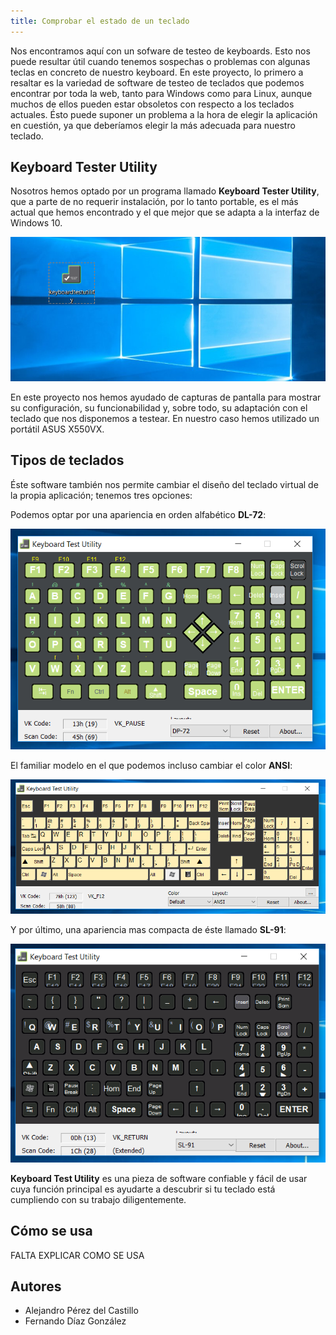 ```yaml
---
title: Comprobar el estado de un teclado
---
```


Nos encontramos aquí con un sofware de testeo de keyboards. Esto nos puede resultar útil cuando tenemos sospechas o problemas con algunas teclas en concreto de nuestro keyboard. En este proyecto, lo primero a resaltar es la variedad de software de testeo de teclados que podemos encontrar por toda la web, tanto para Windows como para Linux, aunque muchos de ellos pueden estar obsoletos con respecto a los teclados actuales. Ésto puede suponer un problema a la hora de elegir la aplicación en cuestión, ya que deberíamos elegir la más adecuada para nuestro teclado.

## Keyboard Tester Utility

Nosotros hemos optado por un programa llamado **Keyboard Tester Utility**, que a parte de no requerir instalación, por lo tanto portable, es el más actual que hemos encontrado y el que mejor que se adapta a la interfaz de Windows 10.

![Keyboardtestutility](imagenes\Captura.PNG)

En este proyecto nos hemos ayudado de capturas de pantalla para mostrar su configuración, su funcionabilidad y, sobre todo, su adaptación con el teclado que nos disponemos a testear. En nuestro caso hemos utilizado un portátil ASUS X550VX.

## Tipos de teclados

Éste software también nos permite cambiar el diseño del teclado virtual de la propia aplicación; tenemos tres opciones:

Podemos optar por una apariencia en orden alfabético **DL-72**:

![DL-72](imagenes\Captura3.PNG)

El familiar modelo en el que podemos incluso cambiar el color **ANSI**:

![ANSI](imagenes\Captura2.PNG)

Y por último, una apariencia mas compacta de éste llamado **SL-91**:

![SL-91](imagenes\Captura4.PNG)

**Keyboard Test Utility** es una pieza de software confiable y fácil de usar cuya función principal es ayudarte a descubrir si tu teclado está cumpliendo con su trabajo diligentemente.

## Cómo se usa 

FALTA EXPLICAR COMO SE USA

## Autores

* Alejandro Pérez del Castillo
* Fernando Díaz González